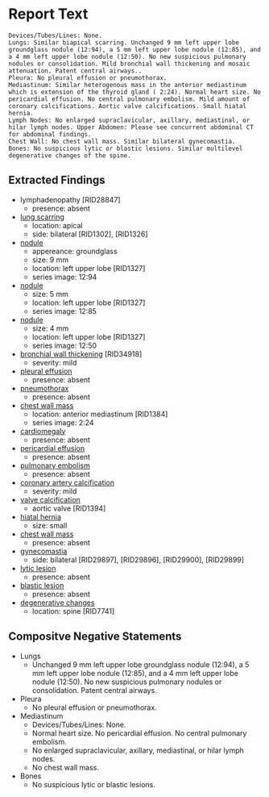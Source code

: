 # Report Text

```text
Devices/Tubes/Lines: None.
Lungs: Similar biapical scarring. Unchanged 9 mm left upper lobe groundglass nodule (12:94), a 5 mm left upper lobe nodule (12:85), and a 4 mm left upper lobe nodule (12:50). No new suspicious pulmonary nodules or consolidation. Mild bronchial wall thickening and mosaic attenuation. Patent central airways..
Pleura: No pleural effusion or pneumothorax.
Mediastinum: Similar heterogenous mass in the anterior mediastinum which is extension of the thyroid gland ( 2:24). Normal heart size. No pericardial effusion. No central pulmonary embolism. Mild amount of coronary calcifications. Aortic valve calcifications. Small hiatal hernia.
Lymph Nodes: No enlarged supraclavicular, axillary, mediastinal, or hilar lymph nodes. Upper Abdomen: Please see concurrent abdominal CT for abdominal findings.
Chest Wall: No chest wall mass. Similar bilateral gynecomastia.
Bones: No suspicious lytic or blastic lesions. Similar multilevel degenerative changes of the spine.
```

## Extracted Findings

- lymphadenopathy \[RID28847\]
  - presence: absent
- [lung scarring](../../definitions/nuance/apical_pulmonary_scarring.json)
  - location: apical
  - side: bilateral \[RID1302\], \[RID1326\]
- [nodule](../../definitions/hood/pulmonary-nodule.md)
  - appereance: groundglass
  - size: 9 mm
  - location: left upper lobe \[RID1327\]
  - series image: 12:94
- [nodule](../../definitions/hood/pulmonary-nodule.md)
  - size: 5 mm
  - location: left upper lobe \[RID1327\]
  - series image: 12:85
- [nodule](../../definitions/hood/pulmonary-nodule.md)
  - size: 4 mm
  - location: left upper lobe \[RID1327\]
  - series image: 12:50
- [bronchial wall thickening](../../definitions/hood/bronchial-wall-thickening.md) \[RID34918\]
  - severity: mild
- [pleural effusion](../../definitions/hood/pleural-effusion.md)
  - presence: absent
- [pneumothorax](../../definitions/hood/pneumothorax.md)
  - presence: absent
- [chest wall mass](../../definitions/nuance/chest_wall_mass.json)
  - location: anterior mediastinum \[RID1384\]
  - series image: 2:24
- [cardiomegaly](../../definitions/upmedic/Cardiomegaly.cde.md)
  - presence: absent
- [pericardial effusion](../../definitions/hood/pericardial-effusion.md)
  - presence: absent
- [pulmonary embolism](../../definitions/hood/pulmonary-emboli.md)
  - presence: absent
- [coronary artery calcification](../../definitions/nuance/coronary_artery_calcification.json)
  - severity: mild
- [valve calcification](../../definitions/hood/annular-calcifications.md)
  - aortic valve \[RID1394\]
- [hiatal hernia](../../definitions/hood/hiatal-hernia.md)
  - size: small
- [chest wall mass](../../definitions/nuance/chest_wall_mass.json)
  - presence: absent
- [gynecomastia](../../definitions/hood/gynecomastia.md)
  - side: bilateral \[RID29897\], \[RID29896\], \[RID29900\], \[RID29899\]
- [lytic lesion](../../definitions/hood/lytic-lesion.md)
  - presence: absent
- [blastic lesion](../../definitions/hood/sclerotic-lesion.md)
  - presence: absent
- [degenerative changes](../../definitions/nuance/thoracic_spine_degenerative_changes.json)
  - location: spine \[RID7741\]

## Compositve Negative Statements

- Lungs
  - Unchanged 9 mm left upper lobe groundglass nodule (12:94), a 5 mm left upper lobe nodule (12:85), and a 4 mm left upper lobe nodule (12:50). No new suspicious pulmonary nodules or consolidation. Patent central airways.
- Pleura
  - No pleural effusion or pneumothorax.
- Mediastinum
  - Devices/Tubes/Lines: None.
  - Normal heart size. No pericardial effusion. No central pulmonary embolism.
  - No enlarged supraclavicular, axillary, mediastinal, or hilar lymph nodes.
  - No chest wall mass.
- Bones
  - No suspicious lytic or blastic lesions.
  